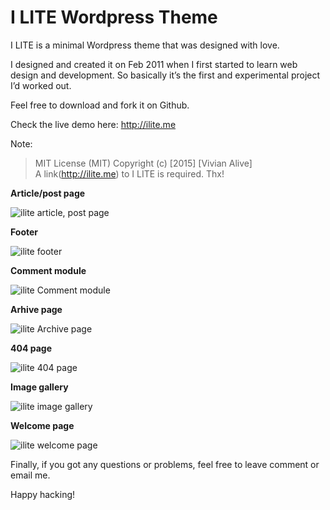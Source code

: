 #   I LITE Wordpress Theme

I LITE is a minimal Wordpress theme that was designed with love.

I designed and created it on Feb 2011 when I first started to learn web design and development. So basically it’s the first and experimental project I’d worked out.

Feel free to download and fork it on Github.

Check the live demo here: http://ilite.me

Note:

>   MIT License (MIT) Copyright (c) [2015] [Vivian Alive]  
>   A link(http://ilite.me) to I LITE is required. Thx!

**Article/post page**

![ilite article, post page](http://img.ilite.me/ilite-article.jpg)

**Footer**

![ilite footer](http://img.ilite.me/ilite-footer.jpg)

**Comment module**

![ilite Comment module](http://img.ilite.me/ilite-comment.jpg)

**Arhive page**

![ilite Archive page](http://img.ilite.me/ilite-archive.jpg)

**404 page**

![ilite 404 page](http://img.ilite.me/ilite-404.jpg)

**Image gallery**

![ilite image gallery](http://img.ilite.me/ilite-gallery.jpg)

**Welcome page**

![ilite welcome page](http://img.ilite.me/ilite-welcome.jpg)

Finally, if you got any questions or problems, feel free to leave comment or email me.

Happy hacking!
